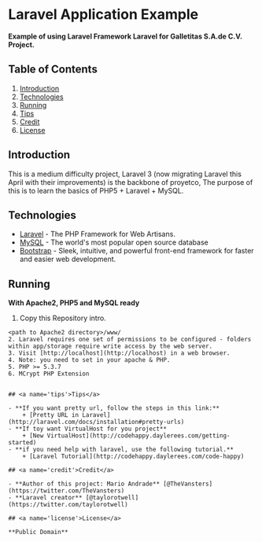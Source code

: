 # Laravel Application Example
**Example of using Laravel Framework Laravel for Galletitas S.A.de C.V. Project.**

## <a name='TOC'>Table of Contents</a>

1. [Introduction](#intro)
1. [Technologies](#tech)
1. [Running](#run)
1. [Tips](#tips)
1. [Credit](#credit)
1. [License](#license)

## <a name='intro'>Introduction</a>

This is a medium difficulty project, Laravel 3 (now migrating Laravel this April with their improvements) is the backbone of proyetco, The purpose of this is to learn the basics of PHP5 + Laravel + MySQL.

## <a name='tech'>Technologies</a>

- [Laravel](http://laravel.com/) - The PHP Framework for Web Artisans.
- [MySQL](http://www.mysql.com/) - The world's most popular open source database
- [Bootstrap](http://twitter.github.io/bootstrap/) - Sleek, intuitive, and powerful front-end framework for faster and easier web development.

## <a name='run'>Running</a>
**With Apache2, PHP5 and MySQL ready**

1. Copy this Repository intro.
```
<path to Apache2 directory>/www/
2. Laravel requires one set of permissions to be configured - folders within app/storage require write access by the web server.
3. Visit [http://localhost](http://localhost) in a web browser.
4. Note: you need to set in your apache & PHP.
5. PHP >= 5.3.7
6. MCrypt PHP Extension


## <a name='tips'>Tips</a>

- **If you want pretty url, follow the steps in this link:**
	+ [Pretty URL in Laravel](http://laravel.com/docs/installation#pretty-urls)
- **If toy want VirtualHost for you project**
	+ [New VirtualHost](http://codehappy.daylerees.com/getting-started)
- **if you need help with laravel, use the following tutorial.**  
	+ [Laravel Tutorial](http://codehappy.daylerees.com/code-happy)

## <a name='credit'>Credit</a>

- **Author of this project: Mario Andrade** [@TheVansters](https://twitter.com/TheVansters)
- **Laravel creator** [@taylorotwell](https://twitter.com/taylorotwell)

## <a name='license'>License</a>

**Public Domain**